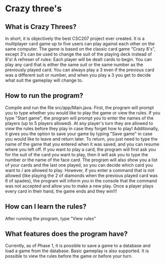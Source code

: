 # Crazy three's
## What is Crazy Threes?
In short, it is objectively the best CSC207 project ever created.
It is a multiplayer card game up to five users can play against each other on the same computer. The game is based on the classic card game "Crazy 8's", except 3's can be used to change the suit of the playing deck instead of 8's!
A refreser of rules:
Each player will be dealt cards to begin.
You can play any card that is either the same suit or the same number as the previously played card.
You can always play a 3 even if the previous card was a different suit or number, and when you play a 3 you get to decide what suit the gameplay will change to.
## How to run the program?
Compile and run the file src/app/Main.java.
First, the program will prompt you to type whether you would like to play the game or view the rules.
If you type "Start game", the program will prompt you to enter the names of the players (up to 5 players allowed).
At any player's turn they are allowed to view the rules before they play in case they forget how to play!
Additionally, it gives you the option to save your game by typing "Save game" in case you would like to leave and return later.
To return, you just need to type the name of the game that you entered when it was saved, and you can resume where you left off.
If you want to play a card, the program will first ask you for the suit of the card you want to play, then it will ask you to type the number or the name of the face card.
The program will also show you a list of your cards and the last one played, so you can decide which card you want to / are allowed to play.
However, if you enter a command that is not allowed (like playing the 2 of diamonds when the previous played card was 6 of spades), the program will inform you in the console that the command was not accepted and allow you to make a new play.
Once a player plays every card in their hand, the game ends and they win!!!
## How can I learn the rules?
After running the program, type "View rules"
## What features does the program have?
Currently, as of Phase 1, it is possible to save a game to a database
and load a game from the database. Basic gameplay is also supported.
It is possible to view the rules before the game or before your turn.



